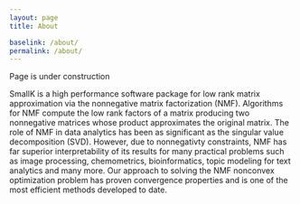 ```yaml
---
layout: page
title: About

baselink: /about/
permalink: /about/
---
```


Page is under construction

SmallK is a high performance software package for low rank matrix approximation via the nonnegative matrix factorization (NMF). Algorithms for NMF compute the low rank factors of a matrix producing 
two nonnegative matrices whose product approximates the original matrix. 
The role of NMF in data analytics has been as significant as the singular value decomposition (SVD). However, due to 
nonnegativty constraints, NMF has far superior interpretability of its results for many practical problems such as image processing, chemometrics, bioinformatics, topic modeling for text analytics and many more.
Our approach to solving the NMF nonconvex optimization
problem has proven convergence properties and is one of the most efficient 
methods developed to date.
